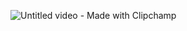 ![Untitled video - Made with Clipchamp](https://github.com/hussein414/AnimationViewPager/assets/76725925/263c493b-44f0-41ee-8679-01eb0495d120)
